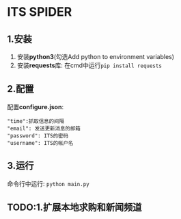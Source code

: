 # ITS SPIDER

## 1.安装

1. 安装**python3**(勾选Add python to environment variables)
1. 安装**requests**库: 在cmd中运行`pip install requests`

## 2.配置

配置**configure.json**:

    "time":抓取信息的间隔
    "email": 发送更新消息的邮箱
    "password": ITS的密码
    "username": ITS的帐户名

## 3.运行

命令行中运行: `python main.py`

## TODO:1.扩展本地求购和新闻频道